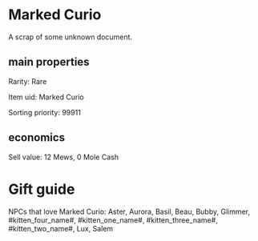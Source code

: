# Marked Curio

A scrap of some unknown document.

## main properties

Rarity: Rare

Item uid: Marked Curio

Sorting priority: 99911

## economics

Sell value: 12 Mews, 0 Mole Cash

# Gift guide

NPCs that love Marked Curio: Aster, Aurora, Basil, Beau, Bubby, Glimmer, #kitten_four_name#, #kitten_one_name#, #kitten_three_name#, #kitten_two_name#, Lux, Salem